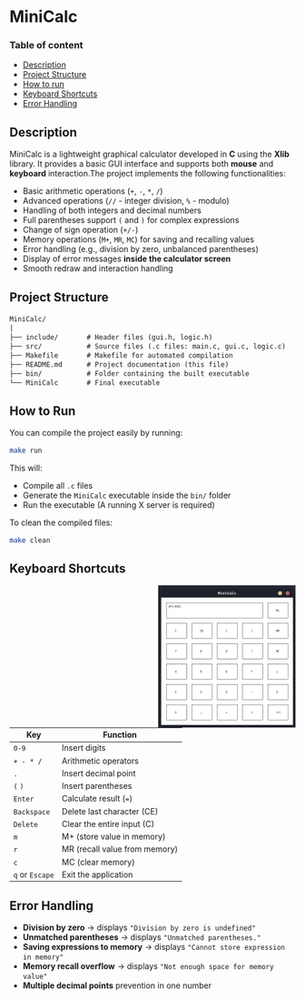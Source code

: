 # MiniCalc

### **Table of content**
- [Description](#description)
- [Project Structure](#project-structure)
- [How to run](#how-to-run) 
- [Keyboard Shortcuts](#keyboard-shortcuts)
- [Error Handling](#error-handling)

## Description

MiniCalc is a lightweight graphical calculator developed in **C** using the **Xlib** library. It provides a basic GUI interface and supports both **mouse** and **keyboard** interaction.The project implements the following functionalities:

- Basic arithmetic operations (`+`, `-`, `*`, `/`)
- Advanced operations (`//` - integer division, `%` - modulo)
- Handling of both integers and decimal numbers
- Full parentheses support `(` and `)` for complex expressions
- Change of sign operation (`+/-`)
- Memory operations (`M+`, `MR`, `MC`) for saving and recalling values
- Error handling (e.g., division by zero, unbalanced parentheses)
- Display of error messages **inside the calculator screen**
- Smooth redraw and interaction handling

## Project Structure

```plaintext
MiniCalc/
|
├── include/       # Header files (gui.h, logic.h)
├── src/           # Source files (.c files: main.c, gui.c, logic.c)
├── Makefile       # Makefile for automated compilation
├── README.md      # Project documentation (this file)
├── bin/           # Folder containing the built executable
└── MiniCalc       # Final executable
```

## How to Run 

You can compile the project easily by running:

```bash
make run
```

This will:

- Compile all `.c` files
- Generate the `MiniCalc` executable inside the `bin/` folder
- Run the executable (A running X server is required)

To clean the compiled files:

```bash
make clean
```

## Keyboard Shortcuts

<img align="right" src="resources/MiniCalc.jpg" width="48%">

| Key             | Function                      |
| --------------- | ----------------------------- |
| `0-9`           | Insert digits                 |
| `+ - * /`       | Arithmetic operators          |
| `.`             | Insert decimal point          |
| `(` `)`         | Insert parentheses            |
| `Enter`         | Calculate result (`=`)        |
| `Backspace`     | Delete last character (CE)    |
| `Delete`        | Clear the entire input (C)    |
| `m`             | M+ (store value in memory)    |
| `r`             | MR (recall value from memory) |
| `c`             | MC (clear memory)             |
| `q` or `Escape` | Exit the application          |

## Error Handling

- **Division by zero** → displays `"Division by zero is undefined"`
- **Unmatched parentheses** → displays `"Unmatched parentheses."`
- **Saving expressions to memory** → displays `"Cannot store expression in memory"`
- **Memory recall overflow** → displays `"Not enough space for memory value"`
- **Multiple decimal points** prevention in one number
